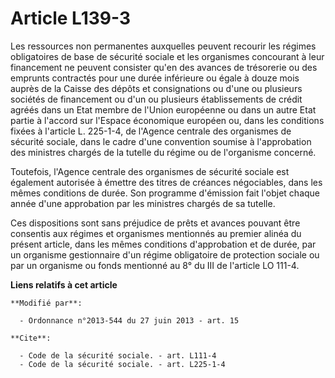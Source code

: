 # Article L139-3

Les ressources non permanentes auxquelles peuvent recourir les régimes obligatoires de base de sécurité sociale et les
organismes concourant à leur financement ne peuvent consister qu'en des avances de trésorerie ou des emprunts contractés pour
une durée inférieure ou égale à douze mois auprès de la     Caisse des dépôts et consignations ou d'une ou plusieurs sociétés
de financement ou d'un ou plusieurs établissements de crédit agréés dans un Etat membre de l'Union européenne ou dans un
autre Etat partie à l'accord sur l'Espace économique européen ou, dans les conditions fixées à l'article L. 225-1-4, de
l'Agence centrale des organismes de sécurité sociale, dans le cadre d'une convention soumise à l'approbation des ministres
chargés de la tutelle du régime ou de l'organisme concerné. 

Toutefois, l'Agence centrale des organismes de sécurité sociale est également autorisée à émettre des titres de créances
négociables, dans les mêmes conditions de durée. Son programme d'émission fait l'objet chaque année d'une approbation par les
ministres chargés de sa tutelle. 

Ces dispositions sont sans préjudice de prêts et avances pouvant être consentis aux régimes et organismes mentionnés au
premier alinéa du présent article, dans les mêmes conditions d'approbation et de durée, par un organisme gestionnaire d'un
régime obligatoire de protection sociale ou par un organisme ou fonds mentionné au 8° du III de l'article LO 111-4.

**Liens relatifs à cet article**

	**Modifié par**:

	  - Ordonnance n°2013-544 du 27 juin 2013 - art. 15

	**Cite**:

	  - Code de la sécurité sociale. - art. L111-4
	  - Code de la sécurité sociale. - art. L225-1-4
